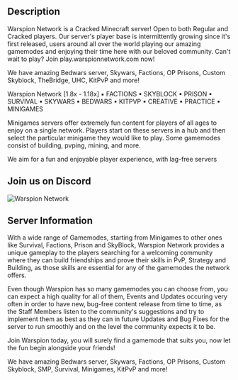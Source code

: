 ## Description
Warspion Network is a Cracked Minecraft server! Open to both Regular and Cracked players. Our server's player base is intermittently growing since it's first released, users around all over the world playing our amazing gamemodes and enjoying their time here with our beloved community. Can't wait to play? Join play.warspionnetwork.com now!

We have amazing Bedwars server, Skywars, Factions, OP Prisons, Custom Skyblock, TheBridge, UHC, KitPvP and more!

Warspion Network [1.8x - 1.18x] ▪ FACTIONS ▪ SKYBLOCK ▪ PRISON ▪ SURVIVAL ▪ SKYWARS ▪ BEDWARS ▪ KITPVP ▪ CREATIVE ▪ PRACTICE ▪ MINIGAMES

Minigames servers offer extremely fun content for players of all ages to enjoy on a single network. Players start on these servers in a hub and then select the particular minigame they would like to play. Some gamemodes consist of building, pvping, mining, and more.

We aim for a fun and enjoyable player experience, with lag-free servers

## Join us on Discord
![Warspion Network](https://discordapp.com/api/guilds/606433088398163978/widget.png?style=banner3)

## Server Information
With a wide range of Gamemodes, starting from Minigames to other ones like Survival, Factions, Prison and SkyBlock, Warspion Network provides a unique gameplay to the players searching for a welcoming community where they can build friendships and prove their skills in PvP, Strategy and Building, as those skills are essential for any of the gamemodes the network offers.

Even though Warspion has so many gamemodes you can choose from, you can expect a high quality for all of them, Events and Updates occuring very often in order to have new, bug-free content release from time to time, as the Staff Members listen to the community's suggestions and try to implement them as best as they can in future Updates and Bug Fixes for the server to run smoothly and on the level the community expects it to be.

Join Warspion today, you will surely find a gamemode that suits you, now let the fun begin alongside your friends!

We have amazing Bedwars server, Skywars, Factions, OP Prisons, Custom Skyblock, SMP, Survival, Minigames, KitPvP and more!
